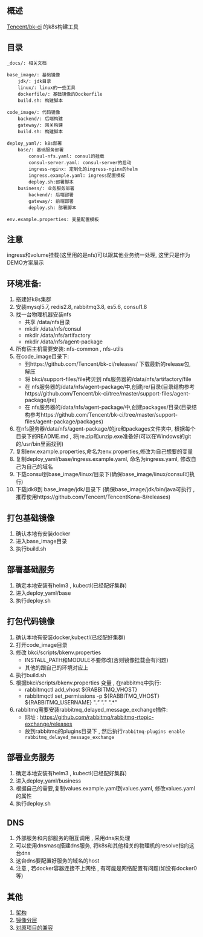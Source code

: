 ## 概述
[Tencent/bk-ci](https://github.com/Tencent/bk-ci) 的k8s构建工具

## 目录
```
_docs/: 相关文档

base_image/: 基础镜像
    jdk/: jdk目录
    linux/: linux的一些工具
    dockerfile/: 基础镜像的Dockerfile
    build.sh: 构建脚本

code_image/: 代码镜像
    backend/: 后端构建
    gateway/: 网关构建
    build.sh: 构建脚本

deploy_yaml/: k8s部署
    base/: 基础服务部署
        consul-nfs.yaml: consul的挂载
        consul-server.yaml: consul-server的启动
        ingress-nginx: 定制化的ingress-nginx的helm
        ingress.example.yaml: ingress配置模板
        deploy.sh:部署脚本
    business/: 业务服务部署
        backend/: 后端部署
        gateway/: 前端部署
        deploy.sh: 部署脚本

env.example.properties: 变量配置模板
```

## 注意
ingress和volume挂载(这里用的是nfs)可以跟其他业务统一处理, 这里只是作为DEMO方案展示

## 环境准备:
1. 搭建好k8s集群
2. 安装mysql5.7, redis2.8, rabbitmq3.8, es5.6, consul1.8
3. 找一台物理机器安装nfs
    - 共享 /data/nfs目录 
    - mkdir /data/nfs/consul
    - mkdir /data/nfs/artifactory
    - mkdir /data/nfs/agent-package
4. 所有宿主机需要安装: nfs-common , nfs-utils
5. 在code_image目录下: 
    - 到https://github.com/Tencent/bk-ci/releases/ 下载最新的release包, 解压
    - 将 bkci/support-files/file拷贝到 nfs服务器的/data/nfs/artifactory/file
    - 在 nfs服务器的/data/nfs/agent-package/中,创建jre/目录(目录结构参考https://github.com/Tencent/bk-ci/tree/master/support-files/agent-package/jre)
    - 在 nfs服务器的/data/nfs/agent-package/中,创建packages/目录(目录结构参考https://github.com/Tencent/bk-ci/tree/master/support-files/agent-package/packages) 
6. 在nfs服务器/data/nfs/agent-package/的jre和packages文件夹中, 根据每个目录下的README.md , 将jre.zip和unzip.exe准备好(可以在Windows的git的/usr/bin里面找到)
7. 复制env.example.properties,命名为env.properties,修改为自己想要的变量
8. 复制deploy_yaml/base/ingress.example.yaml, 命名为ingress.yaml, 修改自己为自己的域名
9. 下载consul到base_image/linux/目录下(确保base_image/linux/consul可执行)
10. 下载jdk8到 base_image/jdk/目录下 (确保base_image/jdk/bin/java可执行 , 推荐使用https://github.com/Tencent/TencentKona-8/releases)


## 打包基础镜像
1. 确认本地有安装docker
2. 进入base_image目录
3. 执行build.sh

## 部署基础服务
1. 确定本地安装有helm3 , kubectl(已经配好集群)
2. 进入deploy_yaml/base 
3. 执行deploy.sh

## 打包代码镜像
1. 确认本地有安装docker,kubectl(已经配好集群)
2. 打开code_image目录 
3. 修改 bkci/scripts/bkenv.properties 
    - INSTALL_PATH和MODULE不要修改(否则镜像挂载会有问题)
    - 其他的跟自己的环境对应上
4. 执行build.sh
5. 根据bkci/scripts/bkenv.properties 变量 , 在rabbitmq中执行:
    - rabbitmqctl add_vhost ${RABBITMQ_VHOST}
    - rabbitmqctl set_permissions -p ${RABBITMQ_VHOST} ${RABBITMQ_USERNAME} ".*" ".*" ".*"
6. rabbitmq需要安装rabbitmq_delayed_message_exchange插件:
    - 网址 : https://github.com/rabbitmq/rabbitmq-rtopic-exchange/releases
    - 放到rabbitmq的plugins目录下 , 然后执行```rabbitmq-plugins enable rabbitmq_delayed_message_exchange```


## 部署业务服务
1. 确定本地安装有helm3 , kubectl(已经配好集群)
2. 进入deploy_yaml/business
3. 根据自己的需要,复制values.example.yaml到values.yaml, 修改values.yaml的属性
4. 执行deploy.sh

## DNS
1. 外部服务和内部服务的相互调用 , 采用dns来处理
2. 可以使用dnsmasq搭建dns服务, 将k8s和其他相关的物理机的resolve指向这台dns
3. 这台dns要配置好服务的域名的host
4. 注意 , 若docker容器连接不上网络 , 有可能是网络配置有问题(如没有docker0等)

## 其他
1. [架构](_docs/架构.md)
2. [镜像分层](_docs/镜像分层.md)
3. [对原项目的兼容](_docs/对原项目的兼容.md)